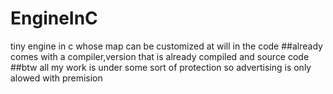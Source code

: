 # EngineInC
tiny engine in c whose map can be customized at will in the code
##already comes with a compiler,version that is already compiled and source code 
##btw all my work is under some sort of protection so advertising is only alowed with premision
